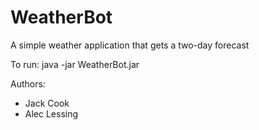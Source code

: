 WeatherBot
==========

A simple weather application that gets a two-day forecast

To run:
java -jar WeatherBot.jar

Authors:
* Jack Cook
* Alec Lessing
